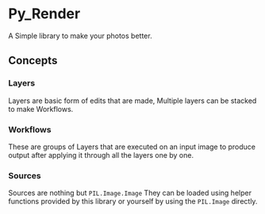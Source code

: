 # Py_Render

A Simple library to make your photos better.

## Concepts

### Layers

Layers are basic form of edits that are made, Multiple layers can be stacked to make Workflows.

### Workflows

These are groups of Layers that are executed on an input image to produce output after applying it through all the layers one by one.

### Sources

Sources are nothing but `PIL.Image.Image` They can be loaded using helper functions provided by this library or yourself by using the `PIL.Image` directly.